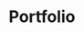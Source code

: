 ---
title: Portfolio
layout: portfolio

title1: Get Me a Bus
image1: /images/posts/getmeabus.png
bio1: After using the bus for a while now I became frustrated that I wasn't able to easily find out when the buses were departing. Of course this problem has already been solved by others but I found their solutions either poor and outdated, or I had to pay for an app that wouldn't even guarantee full coverage! This is where getmeabus.com steps in. It simply locates you and plots all the nearby bus stops and then with either a click or tap of a bus stop display the departure times. We currently have support for the UK.
---